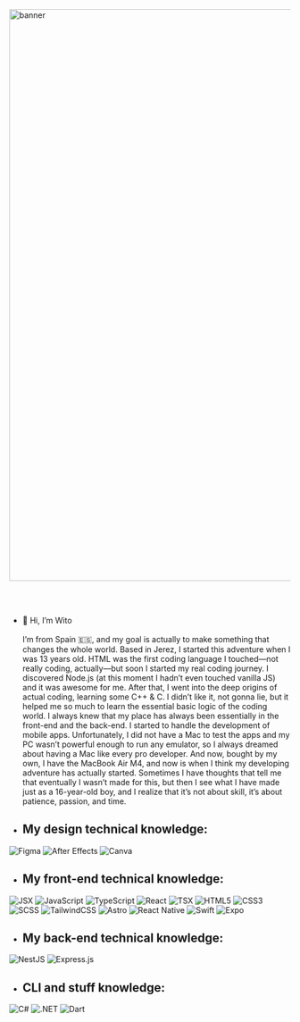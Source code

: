 
<img width="1920" height="1024" alt="banner" src="https://github.com/user-attachments/assets/c23795f0-7c3a-4d46-bd36-6f2afd1b6daa" />

<br /> <br />
- 👋 Hi, I’m Wito<br /> <br />I’m from Spain 🇪🇸, and my goal is actually to make something that changes the whole world. Based in Jerez, I started this adventure when I was 13 years old. HTML was the first coding language I touched—not really coding, actually—but soon I started my real coding journey. I discovered Node.js (at this moment I hadn’t even touched vanilla JS) and it was awesome for me. After that, I went into the deep origins of actual coding, learning some C++ & C. I didn’t like it, not gonna lie, but it helped me so much to learn the essential basic logic of the coding world. I always knew that my place has always been essentially in the front-end and the back-end. I started to handle the development of mobile apps. Unfortunately, I did not have a Mac to test the apps and my PC wasn’t powerful enough to run any emulator, so I always dreamed about having a Mac like every pro developer. And now, bought by my own, I have the MacBook Air M4, and now is when I think my developing adventure has actually started. Sometimes I have thoughts that tell me that eventually I wasn’t made for this, but then I see what I have made just as a 16-year-old boy, and I realize that it’s not about skill, it’s about patience, passion, and time.

-  ## My design technical knowledge:
  ![Figma](https://img.shields.io/badge/Figma-F24E1E?style=for-the-badge&logo=figma&logoColor=white)
  ![After Effects](https://img.shields.io/badge/After%20Effects-9999FF?style=for-the-badge&logo=adobe-aftereffects&logoColor=white)
![Canva](https://img.shields.io/badge/Canva-00C4CC?style=for-the-badge&logo=canva&logoColor=white)

- ## My front-end technical knowledge:
![JSX](https://img.shields.io/badge/JSX-61DAFB?style=for-the-badge&logo=react&logoColor=black)
![JavaScript](https://img.shields.io/badge/JavaScript-F7DF1E?style=for-the-badge&logo=javascript&logoColor=black)
![TypeScript](https://img.shields.io/badge/TypeScript-3178C6?style=for-the-badge&logo=typescript&logoColor=white)
![React](https://img.shields.io/badge/React-4B4457?style=for-the-badge&logo=react&logoColor=white)
![TSX](https://img.shields.io/badge/TSX-1A1570?style=for-the-badge&logo=react&logoColor=white)
![HTML5](https://img.shields.io/badge/HTML5-E34F26?style=for-the-badge&logo=html5&logoColor=white)
![CSS3](https://img.shields.io/badge/CSS3-1572B6?style=for-the-badge&logo=css3&logoColor=white)
![SCSS](https://img.shields.io/badge/SCSS-CC6699?style=for-the-badge&logo=sass&logoColor=white)
![TailwindCSS](https://img.shields.io/badge/tailwindcss-%2338B2AC.svg?style=for-the-badge&logo=tailwind-css&logoColor=white)
![Astro](https://img.shields.io/badge/Astro-0C1222.svg?style=for-the-badge&logo=astro&logoColor=FDFDFE)
![React Native](https://img.shields.io/badge/React%20Native-302D2C?style=for-the-badge&logo=react&logoColor=white)
![Swift](https://img.shields.io/badge/SwiftUI-FA7343?style=for-the-badge&logo=swift&logoColor=white)
![Expo](https://img.shields.io/badge/Expo-000020?style=for-the-badge&logo=expo&logoColor=white)

- ## My back-end technical knowledge:
![NestJS](https://img.shields.io/badge/NestJS-E0234E?style=for-the-badge&logo=nestjs&logoColor=white)
![Express.js](https://img.shields.io/badge/Express.js-000000?style=for-the-badge&logo=express&logoColor=white)

- ## CLI and stuff knowledge:
![C#](https://img.shields.io/badge/C%23-239120?style=for-the-badge&logo=c-sharp&logoColor=white)
![.NET](https://img.shields.io/badge/.NET-512BD4?style=for-the-badge&logo=dot-net&logoColor=white)
![Dart](https://img.shields.io/badge/Dart-0175C2?style=for-the-badge&logo=dart&logoColor=white)


<!---
witoo-source/witoo-source is a ✨ special ✨ repository because its `README.md` (this file) appears on your GitHub profile.
You can click the Preview link to take a look at your changes.
--->
